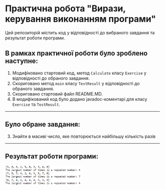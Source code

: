 # Практична робота "Вирази, керування виконанням програми"

Цей репозиторій містить код у відповідності до вибраного завдання та результат роботи програми.

## В рамках практичної роботи було зроблено наступне:
1. Модифіковано стартовий код, метод ```Calculate``` класу ```Exercise``` у відповідності до обраного завдання.
2. Скориговано метод ```main``` класу ```TestResult``` у відповідності до обраного завдання.
3. Скориговано стартовий файл README.MD.
4. В модифікований код було додано javadoc-коментарі для класу ```Exercise``` та ```TestResult```.
----

## Було обране завдання:
3. Знайти в масиві число, яке повторюється найбільшу кількість разів
----

## Результат роботи програми:
<img src="https://github.com/ppc-ntu-khpi/virazi-keruvannya-34-idjis/blob/master/result.png" width="50%"/>
